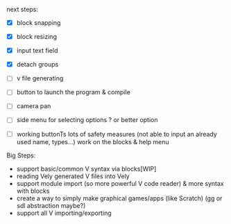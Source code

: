 next steps:

- [x] block snapping
- [x] block resizing
- [x] input text field
- [x] detach groups
- [ ] v file generating
- [ ] button to launch the program & compile
- [ ] camera pan
- [ ] side menu for selecting options ? or better option 
- [ ] working buttonTs
lots of safety measures (not able to input an already used name, types...)
work on the blocks & help menu


Big Steps:
- support  basic/common V syntax via blocks[WIP]
- reading Vely generated V files into Vely
- support module import (so more powerful V code reader) & more syntax with blocks
- create a way to simply make graphical games/apps (like Scratch) (gg or sdl abstraction maybe?)
- support all V importing/exporting

